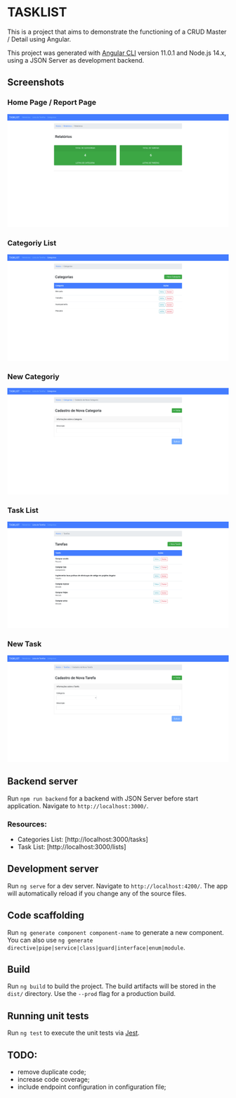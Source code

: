 # TASKLIST

This is a project that aims to demonstrate the functioning of a CRUD Master / Detail using Angular.

This project was generated with [Angular CLI](https://github.com/angular/angular-cli) version 11.0.1 and Node.js 14.x, using a JSON Server as development backend.

## Screenshots

### Home Page / Report Page

![home_page](src/assets/snapshots/reports.png?raw=true)

### Categoriy List

![category_list](src/assets/snapshots/category-list.png?raw=true)

### New Categoriy

![new_category](src/assets/snapshots/new-category.png?raw=true)

### Task List

![task_list](src/assets/snapshots/task-list.png?raw=true)

### New Task

![new_task](src/assets/snapshots/new-task.png?raw=true)

## Backend server

Run `npm run backend` for a backend with JSON Server before start application. Navigate to `http://localhost:3000/`.

### Resources:

- Categories List: [http://localhost:3000/tasks]
- Task List: [http://localhost:3000/lists]

## Development server

Run `ng serve` for a dev server. Navigate to `http://localhost:4200/`. The app will automatically reload if you change any of the source files.

## Code scaffolding

Run `ng generate component component-name` to generate a new component. You can also use `ng generate directive|pipe|service|class|guard|interface|enum|module`.

## Build

Run `ng build` to build the project. The build artifacts will be stored in the `dist/` directory. Use the `--prod` flag for a production build.

## Running unit tests

Run `ng test` to execute the unit tests via [Jest](https://jestjs.io/).

## TODO:

- remove duplicate code;
- increase code coverage;
- include endpoint configuration in configuration file;
